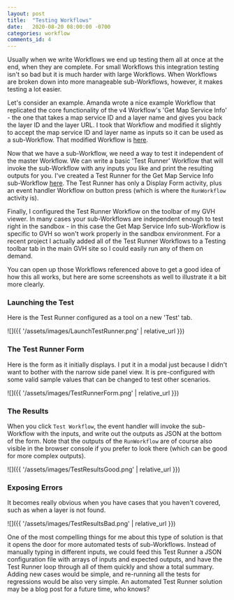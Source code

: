 ```yaml
---
layout: post
title:  "Testing Workflows"
date:   2020-08-20 08:00:00 -0700
categories: workflow
comments_id: 4
---
```

Usually when we write Workflows we end up testing them all at once at the end, when they are complete. For small Workflows this integration testing isn't so bad but it is much harder with large Workflows. When Workflows are broken down into more manageable sub-Workflows, however, it makes testing a lot easier.
  
Let's consider an example. Amanda wrote a nice example Workflow that replicated the core functionality of the v4 Workflow's 'Get Map Service Info' - the one that takes a map service ID and a layer name and gives you back the layer ID and the layer URL. I took that Workflow and modified it slightly to accept the map service ID and layer name as inputs so it can be used as a sub-Workflow. That modified Workflow is [here](https://latitudegeo.maps.arcgis.com/home/item.html?id=fe0b5c9c715d4b79ad701df6839e1b2d).
  
Now that we have a sub-Workflow, we need a way to test it independent of the master Workflow. We can write a basic 'Test Runner' Workflow that will invoke the sub-Workflow with any inputs you like and print the resulting outputs for you. I've created a Test Runner for the Get Map Service Info sub-Workflow [here](https://latitudegeo.maps.arcgis.com/home/item.html?id=e42e5fa893a348729ece416947ce951a). The Test Runner has only a Display Form activity, plus an event handler Workflow on button press (which is where the `RunWorkflow` activity is).
  
Finally, I configured the Test Runner Workflow on the toolbar of my GVH viewer. In many cases your sub-Workflows are independent enough to test right in the sandbox - in this case the Get Map Service Info sub-Workflow is specific to GVH so won't work properly in the sandbox environment. For a recent project I actually added all of the Test Runner Workflows to a Testing toolbar tab in the main GVH site so I could easily run any of them on demand.
  
You can open up those Workflows referenced above to get a good idea of how this all works, but here are some screenshots as well to illustrate it a bit more clearly.
  
### Launching the Test
Here is the Test Runner configured as a tool on a new 'Test' tab.  

![]({{ '/assets/images/LaunchTestRunner.png' | relative_url }})

### The Test Runner Form
Here is the form as it initially displays. I put it in a modal just because I didn't want to bother with the narrow side panel view. It is pre-configured with some valid sample values that can be changed to test other scenarios.  

![]({{ '/assets/images/TestRunnerForm.png' | relative_url }})

### The Results
When you click `Test Workflow`, the event handler will invoke the sub-Workflow with the inputs, and write out the outputs as JSON at the bottom of the form. Note that the outputs of the `RunWorkflow` are of course also visible in the browser console if you prefer to look there (which can be good for more complex outputs).

![]({{ '/assets/images/TestResultsGood.png' | relative_url }})

### Exposing Errors
It becomes really obvious when you have cases that you haven't covered, such as when a layer is not found.

![]({{ '/assets/images/TestResultsBad.png' | relative_url }})

One of the most compelling things for me about this type of solution is that it opens the door for more automated tests of sub-Workflows. Instead of manually typing in different inputs, we could feed this Test Runner a JSON configuration file with arrays of inputs and expected outputs, and have the Test Runner loop through all of them quickly and show a total summary. Adding new cases would be simple, and re-running all the tests for regressions would be also very simple. An automated Test Runner solution may be a blog post for a future time, who knows?
